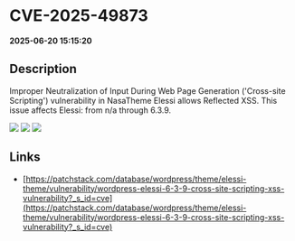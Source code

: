 # CVE-2025-49873

**2025-06-20 15:15:20**

## Description
Improper Neutralization of Input During Web Page Generation ('Cross-site Scripting') vulnerability in NasaTheme Elessi allows Reflected XSS. This issue affects Elessi: from n/a through 6.3.9.

![](https://img.shields.io/static/v1?label=Score&message=7.1&color=red)
![](https://img.shields.io/static/v1?label=Severity&message=HIGH&color=red)
![](https://img.shields.io/static/v1?label=CWE&message=XSS&color=green)

## Links
- [https://patchstack.com/database/wordpress/theme/elessi-theme/vulnerability/wordpress-elessi-6-3-9-cross-site-scripting-xss-vulnerability?_s_id=cve](https://patchstack.com/database/wordpress/theme/elessi-theme/vulnerability/wordpress-elessi-6-3-9-cross-site-scripting-xss-vulnerability?_s_id=cve)
